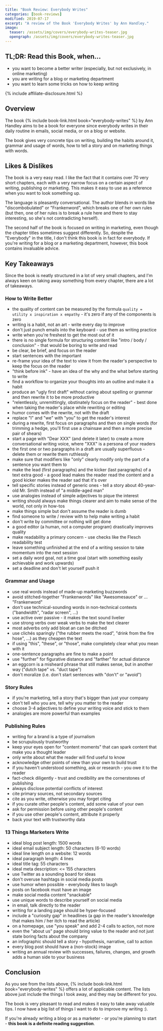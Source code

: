 ```yaml
---
title: "Book Review: Everybody Writes"
categories: [book-reviews]
modified: 2019-07-17
excerpt: "A review of the Book 'Everybody Writes' by Ann Handley."
image:
  teaser: /assets/img/covers/everybody-writes-teaser.jpg
  opengraph: /assets/img/covers/everybody-writes-teaser.jpg
---
```


## TL;DR: Read this Book, when...

- you want to become a better writer (especially, but not exclusively, in online marketing)
- you are writing for a blog or marketing department
- you want to learn some tricks on how to keep writing

{% include affiliate-disclosure.html %}

## Overview

The book {% include book-link.html book="everybody-writes" %} by Ann Handley aims to be a book for everyone since everybody writes in their daily routine in emails, social media, or on a blog or website. 

The book gives very concrete tips on writing, building the habits around it, grammar and usage of words, how to tell a story and on marketing things with words. 

## Likes & Dislikes

The book is a very easy read. I like the fact that it contains over 70 very short chapters, each with a very narrow focus on a certain aspect of writing, publishing or marketing.  This makes it easy to use as a reference when you want to look something up.

The language is pleasantly conversational. The author blends in words like "discombobulated" or "Frankenword", which breaks one of her own rules (but then, one of her rules is to break a rule here and there to stay interesting, so she's not contradicting herself). 

The second half of the book is focused on writing in marketing, even though the chapter titles sometimes suggest differently. So, despite the "Everybody" in the title, I don't think this book is in fact for everybody. If you're writing for a blog or a marketing department, however, this book contains invaluable advice.

## Key Takeaways

Since the book is neatly structured in a lot of very small chapters, and I'm always keen on taking away something from every chapter, there are a lot of takeaways.

### How to Write Better

- the quality of content can be measured by the formula `quality = utility x inspiration x empathy` - it's zero if any of the components is zero
- writing is a habit, not an art - write every day to improve 
- don't just punch emails into the keyboard - use them as writing practice
- write when you're freshest to get the most out of it
- there is no single formula for structuring content like "intro / body / conclusion" - that would be boring to write and read
- be clear, be brief, and focus on the reader
- start sentences with the important
- re-frame your idea of the text to view it from the reader's perspective to keep the focus on the reader
- "think before ink" - have an idea of the why and the what before starting to write
- find a workflow to organize your thoughts into an outline and make it a habit
- produce an "ugly first draft" without caring about spelling or grammar and then rewrite it to be more productive
- "relentlessly, unremittingly, obstinately focus on the reader" - best done when taking the reader's place while rewriting or editing
- humor comes with the rewrite, not with the draft
- replace "I" and "we" with "you" to get the reader's interest
- during a rewrite, first focus on paragraphs and then on single words (for trimming a hedge, you'll first use a chainsaw and then a more precise pair of shears)
- start a page with "Dear XXX" (and delete it later) to create a more conversational writing voice, where "XXX" is a persona of your readers
- the first one or two paragraphs in a draft are usually superfluous - delete them or rewrite them ruthlessly
- make sure that modifiers like "only" clearly modify only the part of a sentence you want them to
- make the lead (first paragraphs) and the kicker (last paragraphs) of a text extra good - a good lead makes the reader read the content and a good kicker makes the reader sad that it's over
- tell specific stories instead of generic ones - tell a story about 40-year-old Mr. Smith instead of "a middle-aged man"
- use analogies instead of simple adjectives to pique the interest
- writing should always make things clearer and aim to make sense of the world, not only in how-tos
- make things simple but don't assume the reader is dumb
- find someone to write / review with to help make writing a habit
- don't write by committee or nothing will get done
- a good editor (a human, not a computer program) drastically improves quality
- make readability a primary concern - use checks like the Flesch readability test
- leave something unfinished at the end of a writing session to take momentum into the next session
- set a daily word goal, not a time goal (start with something easily achievable and work upwards)
- set a deadline and don't let yourself push it

### Grammar and Usage

- use real words instead of made-up marketing buzzwords
- avoid stitched-together "Frankenwords" like "Awesomesauce" or ... "Frankenword"
- don't use technical-sounding words in non-technical contexts ("bandwidth", "radar screen", ...)
- use active over passive - it makes the text sound livelier
- use strong verbs over weak verbs to make the text clearer
- most adverbs only add bloat an can be ditched
- use clichés sparingly ("the rubber meets the road", "drink from the fire hose", ...) as they cheapen the text
- if using "this", "these", or "those", make completely clear what you mean with it
- one-sentence paragraphs are fine to make a point
- use "further" for figurative distance and "farther" for actual distance
- an eggcorn is a misheard phrase that still makes sense, but in another way ("dutch tape" vs. "duct tape")
- don't moralize (i.e. don't start sentences with "don't" or "avoid")

### Story Rules

- if you're marketing, tell a story that's bigger than just your company
- don't tell who you are, tell why you matter to the reader
- choose 3-4 adjectives to define your writing voice and stick to them
- analogies are more powerful than examples

### Publishing Rules

- writing for a brand is a type of journalism
- be scrupulously trustworthy
- keep your eyes open for "content moments" that can spark content that make you a thought leader
- only write about what the reader will find useful to know
- acknowledge other points of view than your own to build trust
- if you haven't understood something, ask or research - you owe it to the reader
- fact-check diligently - trust and credibility are the cornerstones of publishing
- always disclose potential conflicts of interest
- cite primary sources, not secondary sources
- cite as you write, otherwise you may forget citing
- if you curate other people's content, add some value of your own
- ask for permission before using other people's content
- if you use other people's content, attribute it properly
- back your text with trustworthy data

### 13 Things Marketers Write

- ideal blog post length: 1500 words
- ideal email subject length: 50 characters (6-10 words)
- ideal line length on a website: 12 words
- ideal paragraph length: 4 lines
- ideal title tag: 55 characters
- ideal meta description: <= 155 characters
- use Twitter as a sounding board for ideas
- don't overuse hashtags in social media posts
- use humor when possible - everybody likes to laugh
- posts on facebook must have an image
- make social media content "snackable"
- use unique words to describe yourself on social media
- in email, talk directly to the reader
- writing for a landing page should be hyper-focused
- include a "curiosity gap" in headlines (a gap in the reader's knowledge that makes him / her itch to read the article)
- on a homepage, use "you speak" and add 2-4 calls to action, not more
- even the "about us" page should bring value to the reader and not just state boring facts about the company
- an infographic should tell a story - hypothesis, narrative, call to action
- every blog post should have a (non-stock) image
- writing an annual review with successes, failures, changes, and growth adds a human side to your business  

## Conclusion

As you see from the lists above, {% include book-link.html book="everybody-writes" %} offers a lot of applicable content. The lists above just include the things I took away, and they may be different for you.

The book is very pleasant to read and makes it easy to take away valuable tips. I now have a big list of things I want to do to improve my writing :).

If you're already writing a blog or as a marketer - or you're planning to start - **this book is a definite reading suggestion**.
